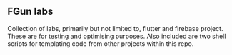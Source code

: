 ## FGun labs

Collection of labs, primarily but not limited to, flutter and firebase project. These are for testing and optimising purposes. Also included are two shell scripts for templating code from other projects within this repo.
